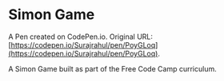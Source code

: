 # Simon Game

A Pen created on CodePen.io. Original URL: [https://codepen.io/Surajrahul/pen/PoyGLoq](https://codepen.io/Surajrahul/pen/PoyGLoq).

A Simon Game built as part of the Free Code Camp curriculum.